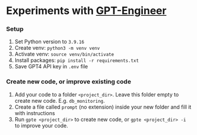 # Experiments with [GPT-Engineer](https://github.com/gpt-engineer-org/gpt-engineer)

### Setup

1. Set Python version to `3.9.16`
2. Create venv: `python3 -m venv venv`
3. Activate venv: `source venv/bin/activate`
4. Install packages: `pip install -r requirements.txt`
5. Save GPT4 API key in `.env` file

### Create new code, or improve existing code

1. Add your code to a folder `<project_dir>`. Leave this folder empty to create new code. E.g. `db_monitoring`.
2. Create a file called `prompt` (no extension) inside your new folder and fill it with instructions
3. Run `gpte <project_dir>` to create new code, or `gpte <project_dir> -i` to improve your code.
